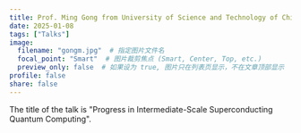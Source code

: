 ```yaml
---
title: Prof. Ming Gong from University of Science and Technology of China visited our group and gave a talk.
date: 2025-01-08
tags: ["Talks"]
image:
  filename: "gongm.jpg"  # 指定图片文件名
  focal_point: "Smart"  # 图片裁剪焦点 (Smart, Center, Top, etc.)
  preview_only: false  # 如果设为 true, 图片只在列表页显示，不在文章顶部显示
profile: false
share: false
---
```


The title of the talk is "Progress in Intermediate-Scale Superconducting Quantum Computing".
<!--more-->
